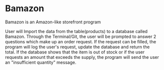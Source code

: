 # Bamazon
Bamazon is an Amazon-like storefront program

User will Import the data from the table(products) to a database called Bamazon. 
Through the Terminal/Git, the user will be prompted to answer 2 questions which make up an order request. 
If the request can be filled, the program will log the user's request, update the database and return the total. 
If the database shows that the item is out of stock or if the user requests an amount that exceeds the supply,
the program will send the user an "insufficient quantity" message. 
